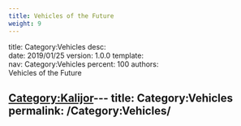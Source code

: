 ```yaml
---
title: Vehicles of the Future
weight: 9
---
```


title:		Category:Vehicles
desc:		
date:		2019/01/25
version:	1.0.0
template:	
nav:		Category:Vehicles
percent:	100
authors:	
Vehicles of the Future

[Category:Kalijor](Category:Kalijor "wikilink")---
title: Category:Vehicles
permalink: /Category:Vehicles/
---

